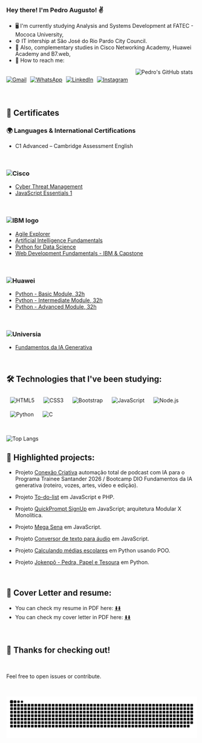 ### Hey there! I'm Pedro Augusto! ✌️

- 🖥️ I'm currently studying Analysis and Systems Development at FATEC - Mococa University,    
- ⚙️ IT intership at São José do Rio Pardo City Council.
- 🚀 Also, complementary studies in Cisco Networking Academy, Huawei Academy  and B7.web,
- 📧 How to reach me: 
<div style="display: flex; flex-direction: row; gap: 10px; align-items: center;">   

 <a href="mailto:apedro.rp@gmail.com">
  <img src="https://img.shields.io/badge/Gmail-D14836?style=for-the-badge&logo=gmail&logoColor=white" alt="Gmail">
</a>

<a href="https://api.whatsapp.com/send?phone=353803678434&text=Oi%20Pedro,%20estou%20entrando%20em%20contato%20pelo%20seu%20README!">
  <img src="https://img.shields.io/badge/WhatsApp-25D365?style=for-the-badge&logo=whatsapp&logoColor=white" alt="WhatsApp">
</a>

<a href="https://www.linkedin.com/in/pedro-augusto-rocha-548b28110/">
  <img src="https://img.shields.io/badge/LinkedIn-0077B5?style=for-the-badge&logo=linkedin&logoColor=white" alt="LinkedIn">
</a>

<a href="https://www.instagram.com/apedrorocha/">
  <img src="https://img.shields.io/badge/Instagram-E4405F?style=for-the-badge&logo=instagram&logoColor=white" alt="Instagram">
</a>

</br>
   </br>
   <img src="https://github-readme-stats.vercel.app/api?username=apedrodev1&show_icons=true&theme=dark" alt="Pedro's GitHub stats" style="margin-bottom: 40px;">
    </div>
</br>

## 📜 Certificates


### 🌍 Languages & International Certifications
  - C1 Advanced – Cambridge Assessment English

</br>

### <img src="https://img.shields.io/badge/Cisco-1BA0D7?style=for-the-badge&logo=cisco&logoColor=white" alt="Cisco">

- [Cyber Threat Management](https://www.credly.com/badges/6479bd5d-b03d-4da9-9f26-3b846cd59d8e/public_url)  
- [JavaScript Essentials 1](https://www.credly.com/badges/eac68215-7e79-45f8-8804-f2a4300ee5c0/public_url)

</br>

### <img src="https://github.com/user-attachments/assets/97ff6381-49c1-4752-ab73-e42328421adf" width="60" alt="IBM logo">

- [Agile Explorer](https://www.credly.com/badges/23d34252-e6f8-433b-8df4-d8ff90142806/public_url)  
- [Artificial Intelligence Fundamentals](https://www.credly.com/badges/ce1cd17e-83dc-4fa4-b122-29b26601d45a/public_url)
- [Python for Data Science](https://www.credly.com/badges/f9afe865-d65b-4dd0-9e49-06cfb60add6d/public_url)
- [Web Development Fundamentals - IBM & Capstone](https://www.credly.com/badges/41c23eee-8f1f-409c-992a-659a2f4cf938/public_url)  


</br>

### <img src="https://img.shields.io/badge/Huawei-FF0000?style=for-the-badge&logo=huawei&logoColor=white" alt="Huawei">

- [Python - Basic Module, 32h](https://drive.google.com/file/d/1KhqwjPryjefwk3w8Emai9F5INvl89fgi/view?usp=sharing)  
- [Python - Intermediate Module, 32h](https://drive.google.com/file/d/1Qx8j5X0W8n-Vbh63mPoIocxGRx9FnxF8/view?usp=drive_link)
- [Python - Advanced Module, 32h](https://drive.google.com/file/d/1Qx8j5X0W8n-Vbh63mPoIocxGRx9FnxF8/view?usp=drive_link)

</br>

### <img src="https://img.shields.io/badge/Uni%3Eersia-FF0000?style=for-the-badge&logoColor=white" alt="Universia">

- [Fundamentos da IA Generativa](https://www.dio.me/certificate/NKZSRUCC/share)

</br>

## 🛠️ Technologies that I've been studying:

<div style="display: inline-block;">
    <img align="center" alt="HTML5" src="https://img.shields.io/badge/HTML5-E34F26?style=for-the-badge&logo=html5&logoColor=white" style="margin: 10px;">
    <img align="center" alt="CSS3" src="https://img.shields.io/badge/CSS3-1572B6?style=for-the-badge&logo=css3&logoColor=white" style="margin: 10px;">
    <img align="center" alt="Bootstrap" src="https://img.shields.io/badge/Bootstrap-563D7C?style=for-the-badge&logo=bootstrap&logoColor=white" style="margin: 10px;">
    <img align="center" alt="JavaScript" src="https://img.shields.io/badge/JavaScript-F7DF1E?style=for-the-badge&logo=javascript&logoColor=black" style="margin: 10px;">
    <img align="center" alt="Node.js" src="https://img.shields.io/badge/Node.js-43853D?style=for-the-badge&logo=node.js&logoColor=white" style="margin: 10px;">
    <img align="center" alt="Python" src="https://img.shields.io/badge/Python-14354C?style=for-the-badge&logo=python&logoColor=white" style="margin: 10px;">
    <img align="center" alt="C" src="https://img.shields.io/badge/C-00599C?style=for-the-badge&logo=c&logoColor=white" style="margin: 10px;">
</div>
</br>
</br>

<img src="https://github-readme-stats.vercel.app/api/top-langs/?username=apedrodev1&show_icons=true&theme=dark" alt="Top Langs" style="margin-top: 20px;">


</br>


## 🌟  Highlighted projects:

- Projeto [Conexão Criativa](https://github.com/apedrodev1/prompts-for-podcast-generate-by-ia/blob/main/README.MD) automação total de podcast com IA para o Programa Trainee Santander 2026 / Bootcamp DIO Fundamentos da IA generativa (roteiro, vozes, artes, vídeo e edição).

- Projeto [To-do-list](https://github.com/apedrodev1/JavaScript-Learning-HUB/tree/main/To%20do%20list) em JavaScript e PHP.

- Projeto [QuickPrompt SignUp](https://github.com/apedrodev1/JavaScript-Learning-HUB/tree/main/QuickPrompt%20SignUp) em JavaScript; arquitetura Modular X Monolítica.

- Projeto [Mega Sena](https://github.com/apedrodev1/JavaScript-Learning-HUB/tree/main/Mega%20Sena) em JavaScript.

- Projeto [Conversor de texto para áudio](https://github.com/apedrodev1/JavaScript-Learning-HUB/tree/main/Conversor%20texto%20fala) em JavaScript.

- Projeto [Calculando médias escolares](https://github.com/apedrodev1/Python-Learning-HUB/blob/main/M%C3%A9dia%20aluno%20OOP/README.md) em Python usando POO.

- Projeto [Jokenpô - Pedra, Papel e Tesoura](https://github.com/apedrodev1/Python-Learning-HUB/tree/main/Pedra%20Papel%20Tesoura) em Python. 



</br>

## 📄 Cover Letter and resume:

- You can check my resume in PDF here:         [⬇️⬇️](https://drive.google.com/file/d/1yUqr3BwIXdo6ibP1DSi-yyq5ftauiSuF/view?usp=drive_link)
- You can check my cover letter in PDF here:   [⬇️⬇️](https://drive.google.com/file/d/1mK2ABc9JE4gRSf2Lup3yc3jBs_n9GIXQ/view?usp=sharing) 

</br>


## 🎉 Thanks for checking out!

</br>

Feel free to open issues or contribute.

</br>

![snake gif](https://raw.githubusercontent.com/platane/snk/output/github-contribution-grid-snake-dark.svg)

</br>






